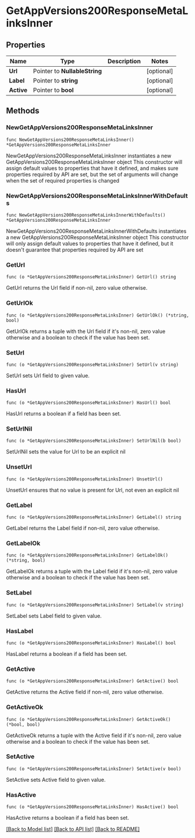 # GetAppVersions200ResponseMetaLinksInner

## Properties

Name | Type | Description | Notes
------------ | ------------- | ------------- | -------------
**Url** | Pointer to **NullableString** |  | [optional] 
**Label** | Pointer to **string** |  | [optional] 
**Active** | Pointer to **bool** |  | [optional] 

## Methods

### NewGetAppVersions200ResponseMetaLinksInner

`func NewGetAppVersions200ResponseMetaLinksInner() *GetAppVersions200ResponseMetaLinksInner`

NewGetAppVersions200ResponseMetaLinksInner instantiates a new GetAppVersions200ResponseMetaLinksInner object
This constructor will assign default values to properties that have it defined,
and makes sure properties required by API are set, but the set of arguments
will change when the set of required properties is changed

### NewGetAppVersions200ResponseMetaLinksInnerWithDefaults

`func NewGetAppVersions200ResponseMetaLinksInnerWithDefaults() *GetAppVersions200ResponseMetaLinksInner`

NewGetAppVersions200ResponseMetaLinksInnerWithDefaults instantiates a new GetAppVersions200ResponseMetaLinksInner object
This constructor will only assign default values to properties that have it defined,
but it doesn't guarantee that properties required by API are set

### GetUrl

`func (o *GetAppVersions200ResponseMetaLinksInner) GetUrl() string`

GetUrl returns the Url field if non-nil, zero value otherwise.

### GetUrlOk

`func (o *GetAppVersions200ResponseMetaLinksInner) GetUrlOk() (*string, bool)`

GetUrlOk returns a tuple with the Url field if it's non-nil, zero value otherwise
and a boolean to check if the value has been set.

### SetUrl

`func (o *GetAppVersions200ResponseMetaLinksInner) SetUrl(v string)`

SetUrl sets Url field to given value.

### HasUrl

`func (o *GetAppVersions200ResponseMetaLinksInner) HasUrl() bool`

HasUrl returns a boolean if a field has been set.

### SetUrlNil

`func (o *GetAppVersions200ResponseMetaLinksInner) SetUrlNil(b bool)`

 SetUrlNil sets the value for Url to be an explicit nil

### UnsetUrl
`func (o *GetAppVersions200ResponseMetaLinksInner) UnsetUrl()`

UnsetUrl ensures that no value is present for Url, not even an explicit nil
### GetLabel

`func (o *GetAppVersions200ResponseMetaLinksInner) GetLabel() string`

GetLabel returns the Label field if non-nil, zero value otherwise.

### GetLabelOk

`func (o *GetAppVersions200ResponseMetaLinksInner) GetLabelOk() (*string, bool)`

GetLabelOk returns a tuple with the Label field if it's non-nil, zero value otherwise
and a boolean to check if the value has been set.

### SetLabel

`func (o *GetAppVersions200ResponseMetaLinksInner) SetLabel(v string)`

SetLabel sets Label field to given value.

### HasLabel

`func (o *GetAppVersions200ResponseMetaLinksInner) HasLabel() bool`

HasLabel returns a boolean if a field has been set.

### GetActive

`func (o *GetAppVersions200ResponseMetaLinksInner) GetActive() bool`

GetActive returns the Active field if non-nil, zero value otherwise.

### GetActiveOk

`func (o *GetAppVersions200ResponseMetaLinksInner) GetActiveOk() (*bool, bool)`

GetActiveOk returns a tuple with the Active field if it's non-nil, zero value otherwise
and a boolean to check if the value has been set.

### SetActive

`func (o *GetAppVersions200ResponseMetaLinksInner) SetActive(v bool)`

SetActive sets Active field to given value.

### HasActive

`func (o *GetAppVersions200ResponseMetaLinksInner) HasActive() bool`

HasActive returns a boolean if a field has been set.


[[Back to Model list]](../README.md#documentation-for-models) [[Back to API list]](../README.md#documentation-for-api-endpoints) [[Back to README]](../README.md)



